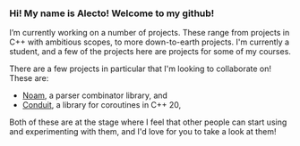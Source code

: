 ### Hi! My name is Alecto! Welcome to my github!

I’m currently working on a number of projects. These range from projects in C++
with ambitious scopes, to more down-to-earth projects. I'm currently a student,
and a few of the projects here are projects for some of my courses.

There are a few projects in particular that I'm looking to collaborate on! These
are:
- [Noam](https://github.com/codeinred/noam), a parser combinator library, and
- [Conduit](https://github.com/codeinred/conduit), a library for coroutines in C++ 20,

Both of these are at the stage where I feel that other people can start using
and experimenting with them, and I'd love for you to take a look at them!
